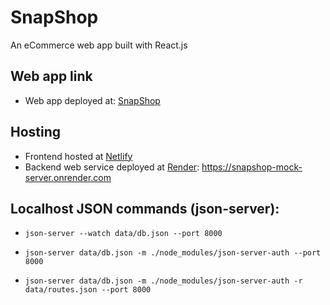 # SnapShop

An eCommerce web app built with React.js

## Web app link

- Web app deployed at: [SnapShop](https://snapshop-ul.netlify.app/)

## Hosting

- Frontend hosted at [Netlify](https://www.netlify.com/)
- Backend web service deployed at [Render](https://render.com/): https://snapshop-mock-server.onrender.com

## Localhost JSON commands (json-server):

<!-- JSON Server -->
- `json-server --watch data/db.json --port 8000`

<!-- JSON Server and Auth -->
- `json-server data/db.json -m ./node_modules/json-server-auth --port 8000`

<!-- JSON Server and Auth with routes -->
- `json-server data/db.json -m ./node_modules/json-server-auth -r data/routes.json --port 8000`
